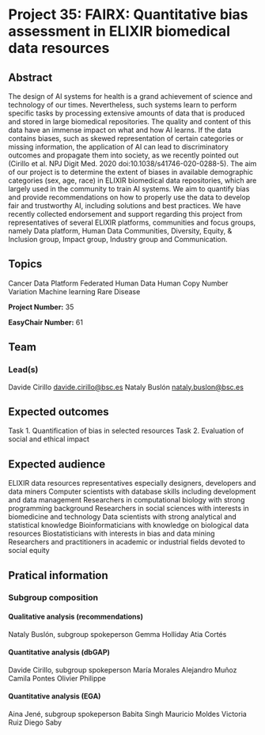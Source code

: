 # Project 35: FAIRX: Quantitative bias assessment in ELIXIR biomedical data resources

## Abstract

The design of AI systems for health is a grand achievement of science and technology of our times. Nevertheless, such systems learn to perform specific tasks by processing extensive amounts of data that is produced and stored in large biomedical repositories. The quality and content of this data have an immense impact on what and how AI learns. If the data contains biases, such as skewed representation of certain categories or missing information, the application of AI can lead to discriminatory outcomes and propagate them into society, as we recently pointed out (Cirillo et al. NPJ Digit Med. 2020 doi:10.1038/s41746-020-0288-5).
The aim of our project is to determine the extent of biases in available demographic categories (sex, age, race) in ELIXIR biomedical data repositories, which are largely used in the community to train AI systems. We aim to quantify bias and provide recommendations on how to properly use the data to develop fair and trustworthy AI, including solutions and best practices.
We have recently collected endorsement and support regarding this project from representatives of several ELIXIR platforms, communities and focus groups, namely Data platform, Human Data Communities, Diversity, Equity, & Inclusion group, Impact group, Industry group and Communication.

## Topics

Cancer
Data Platform
Federated Human Data
Human Copy Number Variation
Machine learning
Rare Disease

**Project Number:** 35

**EasyChair Number:** 61

## Team

### Lead(s)

Davide Cirillo davide.cirillo@bsc.es
Nataly Buslón nataly.buslon@bsc.es

## Expected outcomes

Task 1. Quantification of bias in selected resources
Task 2. Evaluation of social and ethical impact

## Expected audience

ELIXIR data resources representatives especially designers, developers and data miners
Computer scientists with database skills including development and data management
Researchers in computational biology with strong programming background
Researchers in social sciences with interests in biomedicine and technology
Data scientists with strong analytical and statistical knowledge
Bioinformaticians with knowledge on biological data resources
Biostatisticians with interests in bias and data mining
Researchers and practitioners in academic or industrial fields devoted to social equity


## Pratical information

### Subgroup composition

#### Qualitative analysis (recommendations)
Nataly Buslón, subgroup spokeperson
Gemma Holliday
Atia Cortés

#### Quantitative analysis (dbGAP)
Davide Cirillo, subgroup spokeperson
María Morales
Alejandro Muñoz
Camila Pontes
Olivier Philippe

#### Quantitative analysis (EGA)
Aina Jené, subgroup spokeperson
Babita Singh
Mauricio Moldes
Victoria Ruiz
Diego Saby
